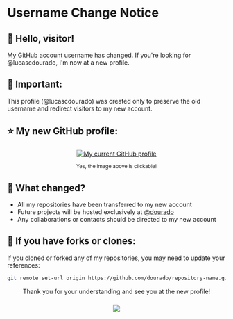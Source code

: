 # Username Change Notice
## 👋 Hello, visitor!

My GitHub account username has changed. If you're looking for @lucascdourado, I'm now at a new profile.

## 🚨 Important:
This profile (@lucascdourado) was created only to preserve the old username and redirect visitors to my new account.

## ⭐ My new GitHub profile:
<div align="center">
   <h3><a href="https://github.com/dourado"></a></h3>
   <a href="https://github.com/dourado"><img src="https://img.shields.io/badge/GitHub-dourado-2ea44f?style=for-the-badge&logo=github" alt="My current GitHub profile"></a> 
   <p><sub>Yes, the image above is clickable!</sub></p>
</div>

## 📝 What changed?
- All my repositories have been transferred to my new account
- Future projects will be hosted exclusively at [@dourado](#-my-new-github-profile)
- Any collaborations or contacts should be directed to my new account

## 🔄 If you have forks or clones:
If you cloned or forked any of my repositories, you may need to update your references:
```bash
git remote set-url origin https://github.com/dourado/repository-name.git
```

<div align="center"> <p>Thank you for your understanding and see you at the new profile!</p></div>

###
<div align="center">
  <img src="https://visitor-badge.laobi.icu/badge?page_id=lucascdourado.lucascdourado&format=true"/>
</div>

###
